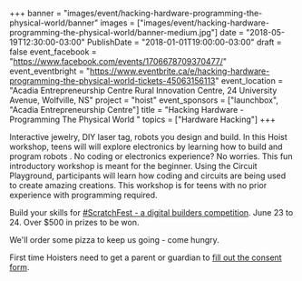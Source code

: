 +++
banner = "images/event/hacking-hardware-programming-the-physical-world/banner"
images = ["images/event/hacking-hardware-programming-the-physical-world/banner-medium.jpg"]
date = "2018-05-19T12:30:00-03:00"
PublishDate = "2018-01-01T19:00:00-03:00"
draft = false
event_facebook = "https://www.facebook.com/events/1706678709370477/"
event_eventbright = "https://www.eventbrite.ca/e/hacking-hardware-programming-the-physical-world-tickets-45063156113"
event_location = "Acadia Entrepreneurship Centre Rural Innovation Centre, 24 University Avenue, Wolfville, NS"
project = "hoist"
event_sponsors = ["launchbox", "Acadia Entrepreneurship Centre"]
title = "Hacking Hardware - Programming The Physical World "
topics = ["Hardware Hacking"]
+++

Interactive jewelry, DIY laser tag, robots you design and build.  In this Hoist workshop, teens will will explore electronics by learning how to build and program robots .  No coding or electronics experience?  No worries.  This fun introductory workshop is meant for the beginner.  Using the Circuit Playground, participants will learn how coding and circuits are being used to create amazing creations.  This workshop is for teens with no prior experience with programming required. 

Build your skills for <a href="/event/scratchfest-2018">#ScratchFest - a digital builders competition</a>.  June 23 to 24.  Over $500 in prizes to be won.

We'll order some pizza to keep us going - come hungry.

First time Hoisters need to get a parent or guardian to <a href="https://form.jotform.ca/71164477795267">fill out the consent form</a>.
